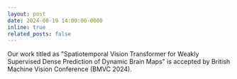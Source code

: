 ```yaml
---
layout: post
date: 2024-08-19 14:00:00-0000
inline: true
related_posts: false
---
```


Our work titled as "Spatiotemporal Vision Transformer for Weakly Supervised Dense Prediction of Dynamic Brain Maps" is accepted by British Machine Vision Conference (BMVC 2024).

